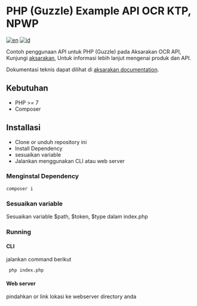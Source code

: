 # PHP (Guzzle) Example API OCR KTP, NPWP

[![en](https://img.shields.io/badge/lang-en-red.svg)][3]
[![id](https://img.shields.io/badge/lang-id-red.svg)][4]

Contoh penggunaan API untuk PHP (Guzzle) pada Aksarakan OCR API,
Kunjungi [aksarakan][1], Untuk informasi lebih lanjut mengenai produk dan API.

Dokumentasi teknis dapat dilihat di [aksarakan documentation][2].

## Kebutuhan
- PHP >= 7
- Composer

## Installasi
- Clone or unduh repository ini
- Install Dependency
- sesuaikan variable
- Jalankan menggunakan CLI atau web server

### Menginstal Dependency
```
composer i
```
### Sesuaikan variable
Sesuaikan variable $path, $token, $type dalam index.php

### Running
#### CLI
jalankan command berikut
```
 php index.php
```
#### Web server
pindahkan or link lokasi ke webserver directory anda



[1]: https://www.google.com
[2]: https://aksarakan.com/document
[3]: https://github.com/aksarakan/example-php-guzzle/blob/master/README.md
[4]: https://github.com/aksarakan/example-php-guzzle/blob/master/README.id.md
